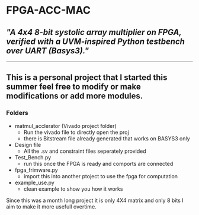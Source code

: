 # FPGA-ACC-MAC
## *"A 4x4 8-bit systolic array multiplier on FPGA, verified with a UVM-inspired Python testbench over UART (Basys3)."*

---
This is a personal project that I started this summer feel free to modify or make modifications or add more modules.
---

### Folders 
- matmul_acclerator (Vivado project folder)
  - Run the vivado file to directly open the proj
  - there is Bitstream file already generated that works on BASYS3 only
- Design file
  - All the .sv and constraint files seperately provided 
- Test_Bench.py
  - run this once the FPGA is ready and comports are connected    
- fpga_frimware.py
  - import this into another ptoject to use the fpga for computation
- example_use.py
  - clean example to show you how it works

Since this was a month long project it is only 4X4 matrix and only 8 bits I aim to make it more usefull overtime.  
